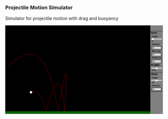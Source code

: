 ### Projectile Motion Simulator
Simulator for projectile motion with drag and buoyancy

![Preview Image](projectile-motion.png)